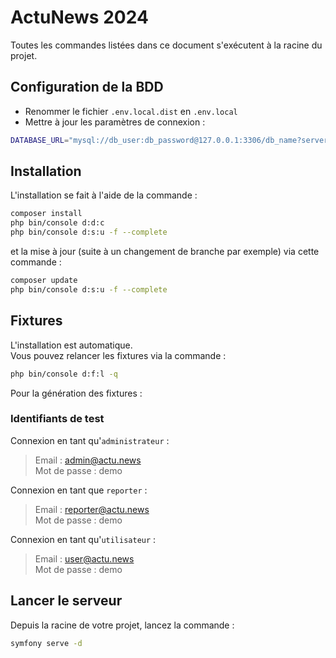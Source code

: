 # ActuNews 2024

Toutes les commandes listées dans ce document s'exécutent à la racine du projet.

## Configuration de la BDD

- Renommer le fichier `.env.local.dist` en `.env.local`
- Mettre à jour les paramètres de connexion :

```bash
DATABASE_URL="mysql://db_user:db_password@127.0.0.1:3306/db_name?serverVersion=5.7"
```

## Installation

L'installation se fait à l'aide de la commande :

```bash
composer install
php bin/console d:d:c
php bin/console d:s:u -f --complete
```

et la mise à jour (suite à un changement de branche par exemple) via cette commande :

```bash
composer update
php bin/console d:s:u -f --complete
```

## Fixtures

L'installation est automatique. \
Vous pouvez relancer les fixtures via la commande :

```bash
php bin/console d:f:l -q
```

Pour la génération des fixtures :

### Identifiants de test

Connexion en tant qu'`administrateur` :

> Email : admin@actu.news \
> Mot de passe : demo

Connexion en tant que `reporter` :

> Email : reporter@actu.news \
> Mot de passe : demo

Connexion en tant qu'`utilisateur` :

> Email : user@actu.news \
> Mot de passe : demo

## Lancer le serveur

Depuis la racine de votre projet, lancez la commande :

```bash
symfony serve -d
```